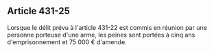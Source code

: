 Article 431-25
----
Lorsque le délit prévu à l'article 431-22 est commis en réunion par une personne
porteuse d'une arme, les peines sont portées à cinq ans d'emprisonnement et 75
000 € d'amende.
